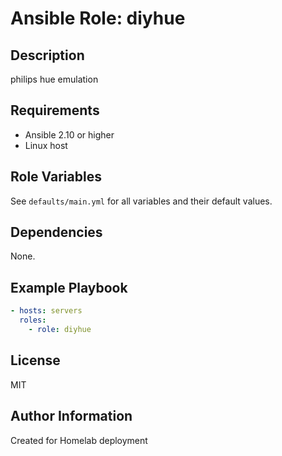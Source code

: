 # Ansible Role: diyhue

## Description
philips hue emulation

## Requirements
- Ansible 2.10 or higher
- Linux host

## Role Variables
See `defaults/main.yml` for all variables and their default values.

## Dependencies
None.

## Example Playbook
```yaml
- hosts: servers
  roles:
    - role: diyhue
```

## License
MIT

## Author Information
Created for Homelab deployment
